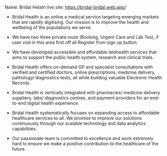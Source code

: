 
Name: Bridal Helath
live site: https://bridal-bridal.web.app/ 

* Bridal Health is an online a medical service targeting emerging markets that are rapidly digitising. 
Our mission is to improve the health and wellbeing of the populations we serve. 
* We have two three private route (Booking, Urgent Care and Lab Tes), if user visit  in this area first off all Register from sign up button.
 
* We have developed accessible and affordable telehealth services that aims to support the public health system, research and clinical trials. 
* Bridal Health offers on-demand GP and specialist consultations with verified and certified doctors, online prescriptions, medicine delivery, pathology/ diagnostics tests, all while building valuable Electronic Health Records. 
* Bridal Health is vertically integrated with pharmacies/ medicine delivery suppliers, labs/ diagnostics centres, and payment providers for an end-to-end digital health experience. 
* Bridal Health systematically focuses on expanding access to affordable healthcare services to all. We promise to improve our solutions continuously through our scalable technology and data analytics capabilities. 
* Our passionate team is committed to excellence and work extremely hard to ensure we make a positive contribution to the healthcare of the future.

